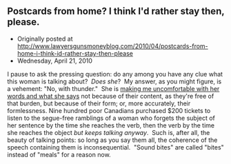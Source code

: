 ## Postcards from home? I think I'd rather stay then, please.

 * Originally posted at http://www.lawyersgunsmoneyblog.com/2010/04/postcards-from-home-i-think-id-rather-stay-then-please
 * Wednesday, April 21, 2010

I pause to ask the pressing question: do any among you have any clue what this woman is talking about?  _Does she_?  My answer, as you might figure, is a vehement: "No, with thunder."  She is [making me uncomfortable with her words and what she says](http://acephalous.typepad.com/acephalous/2007/03/and\_yet\_i\_still.html) not because of their content, as they're free of that burden, but because of their form; or, more accurately, their formlessness. Nine hundred poor Canadians purchased $200 tickets to listen to the segue-free ramblings of a woman who forgets the subject of her sentence by the time she reaches the verb, then the verb by the time she reaches the object _but keeps talking anyway_.  Such is, after all, the beauty of talking points: so long as you say them all, the coherence of the speech containing them is inconsequential.  "Sound bites" are called "bites" instead of "meals" for a reason now.
